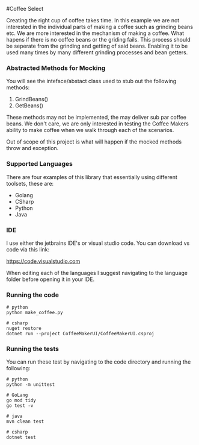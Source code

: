 #Coffee Select 

Creating the right cup of coffee takes time.  In this example we are not interested in the individual parts of making a 
coffee such as grinding beans etc.   We are more interested in the mechanism of making a coffee.  What hapens if there
is no coffee beans or the griding fails.  This process should be seperate from the grinding and getting of said beans. 
Enabling it to be used many times by many different grinding processes and bean getters.

### Abstracted Methods for Mocking
You will see the inteface/abstact class used to stub out the following methods:

1. GrindBeans()
2. GetBeans()

These methods may not be implemented, the may deliver sub par coffee beans.  We don't care, we are only interested in
testing the Coffee Makers ability to make coffee when we walk through each of the scenarios.

Out of scope of this project is what will happen if the mocked methods throw and exception.
### Supported Languages 
There are four examples of this library that essentially using different toolsets, these are:
* Golang 
* CSharp
* Python
* Java

### IDE

I use either the jetbrains IDE's or visual studio code.  You can download vs code via this link:

https://code.visualstudio.com

When editing each of the languages I suggest navigating to the language folder before opening it in your IDE.

### Running the code 
```
# python
python make_coffee.py

# csharp
nuget restore
dotnet run --project CoffeeMakerUI/CoffeeMakerUI.csproj

```

### Running the tests
You can run these test by navigating to the code directory and running the following:
```
# python
python -m unittest

# GoLang
go mod tidy
go test -v

# java 
mvn clean test

# csharp
dotnet test 
```